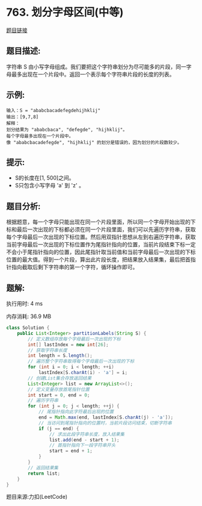 # 763. 划分字母区间(中等)

[题目链接](https://leetcode-cn.com/problems/partition-labels/)

## 题目描述:

字符串 S 由小写字母组成。我们要把这个字符串划分为尽可能多的片段，同一字母最多出现在一个片段中。返回一个表示每个字符串片段的长度的列表。

## 示例:

```
输入：S = "ababcbacadefegdehijhklij"
输出：[9,7,8]
解释：
划分结果为 "ababcbaca", "defegde", "hijhklij"。
每个字母最多出现在一个片段中。
像 "ababcbacadefegde", "hijhklij" 的划分是错误的，因为划分的片段数较少。
```

## 提示:

- S的长度在[1, 500]之间。
- S只包含小写字母 'a' 到 'z' 。

## 题目分析:

根据题意，每一个字母只能出现在同一个片段里面，所以同一个字母开始出现的下标和最后一次出现的下标都必须在同一个片段里面，我们可以先遍历字符串，获取每个字母最后一次出现的下标位置。然后用双指针思想从左到右遍历字符串，获取当前字母最后一次出现的下标位置作为尾指针指向的位置，当前片段结束下标一定不会小于尾指针指向的位置，因此尾指针取当前值和当前字母最后一次出现的下标位置的最大值。得到一个片段，算出此片段长度，把结果放入结果集，最后把首指针指向截取后剩下字符串的第一个字符，循环操作即可。

## 题解:

执行用时: 4 ms

内存消耗: 36.9 MB

```java
class Solution {
    public List<Integer> partitionLabels(String S) {
        // 定义数组存放每个字母最后一次出现的下标
        int[] lastIndex = new int[26];
        // 获取字符串长度
        int length = S.length();
        // 遍历整个字符串取得每个字母最后一次出现的下标
        for (int i = 0; i < length; ++i)
            lastIndex[S.charAt(i) - 'a'] = i;
        // 创建List集合存放返回结果
        List<Integer> list = new ArrayList<>();
        // 定义变量存放首尾指针位置
        int start = 0, end = 0;
        // 遍历字符串
        for (int j = 0; j < length; ++j) {
            // 尾指针指向此字符最后出现的位置
            end = Math.max(end, lastIndex[S.charAt(j) - 'a']);
            // 当访问到尾指针指向的位置时，当前片段访问结束，切断字符串
            if (j == end) {
                // 求出此段字符串长度，放入结果集
                list.add(end - start + 1);
                // 首指针指向下一段字符串开头
                start = end + 1;
            }
        }
        // 返回结果集
        return list;
    }
}
```

题目来源:力扣(LeetCode)
